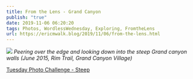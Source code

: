 ```yaml
---
title: From the Lens - Grand Canyon
publish: "true"
date: 2019-11-06 06:20:20
tags: Photos, WordlessWednesday, Exploring, FromtheLens
url: https://ericmwalk.blog/2019/11/06/from-the-lens.html
---
```



![](https://ericmwalk.blog/uploads/2021/023611430c.jpg)
*Peering over the edge and looking down into the steep Grand canyon walls (June 2015, Rim Trail, Grand Canyon Village)*

<a rel="noreferrer noopener" aria-label="Tuesday Photo Challenge - Steep (opens in a new tab)" href="https://dutchgoesthephoto.net/2019/11/05/tuesday-photo-challenge-steep/" target="_blank">Tuesday Photo Challenge - Steep</a>